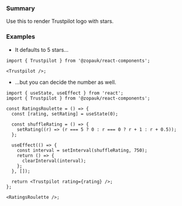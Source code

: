 ### Summary

Use this to render Trustpilot logo with stars.

### Examples

- It defaults to 5 stars...

```tsx
import { Trustpilot } from '@zopauk/react-components';

<Trustpilot />;
```

- ...but you can decide the number as well.

```tsx
import { useState, useEffect } from 'react';
import { Trustpilot } from '@zopauk/react-components';

const RatingsRoulette = () => {
  const [rating, setRating] = useState(0);

  const shuffleRating = () => {
    setRating((r) => (r === 5 ? 0 : r === 0 ? r + 1 : r + 0.5));
  };

  useEffect(() => {
    const interval = setInterval(shuffleRating, 750);
    return () => {
      clearInterval(interval);
    };
  }, []);

  return <Trustpilot rating={rating} />;
};

<RatingsRoulette />;
```
